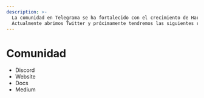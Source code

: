 ```yaml
---
description: >-
  La comunidad en Telegrama se ha fortalecido con el crecimiento de Harmony.
  Actualmente abrimos Twitter y próximamente tendremos las siguientes redes:
---
```


# Comunidad

* Discord
* Website
* Docs
* Medium
